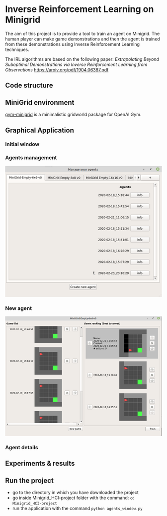 # Inverse Reinforcement Learning on Minigrid

The aim of this project is to provide a tool to train an agent on Minigrid. The human player can make game demonstrations and then the agent is trained from these demonstrations using Inverse Reinforcement Learning techniques.

The IRL algorithms are based on the following paper:
*Extrapolating Beyond Suboptimal Demonstrations via Inverse Reinforcement Learning from Observations*
https://arxiv.org/pdf/1904.06387.pdf

## Code structure

## MiniGrid environment

[gym-minigrid](https://github.com/maximecb/gym-minigrid) is a minimalistic gridworld package for OpenAI Gym.


## Graphical Application
### Initial window
### Agents management
![Alt Text](./figures/agents.png "All the created agents")

### New agent
![](./figures/newAgent.png "Create a new agent")

### Agent details

## Experiments & results

## Run the project
- go to the directory in which you have downloaded the project
- go inside Minigrid_HCI-project folder with the command: `cd Minigrid_HCI-project`
- run the application with the command `python agents_window.py`
